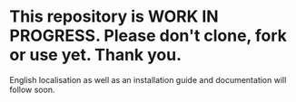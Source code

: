 # This repository is WORK IN PROGRESS. Please don't clone, fork or use yet. Thank you.

English localisation as well as an installation guide and documentation will follow soon.
